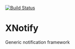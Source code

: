 [![Build Status](https://travis-ci.org/jrandallsexton/XNotify.svg?branch=master)](https://travis-ci.org/jrandallsexton/XNotify)
# XNotify
Generic notification framework
